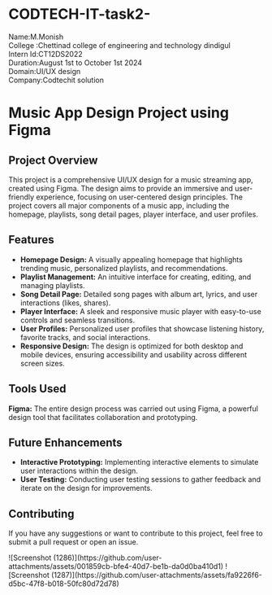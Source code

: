 # CODTECH-IT-task2-
Name:M.Monish
<br>
College :Chettinad college of engineering and technology dindigul
<br>
Intern Id:CT12DS2022
<br>
Duration:August 1st to October 1st 2024
<br>
Domain:UI/UX design
<br>
Company:Codtechit solution
<br>
 <h1>Music App Design Project using Figma</h1>

   <h2>Project Overview</h2>
    <p>This project is a comprehensive UI/UX design for a music streaming app, created using Figma. The design aims to provide an immersive and user-friendly experience, focusing on user-centered design principles. The project covers all major components of a music app, including the homepage, playlists, song detail pages, player interface, and user profiles.</p>

  <h2>Features</h2>
   <ul>
        <li><strong>Homepage Design:</strong> A visually appealing homepage that highlights trending music, personalized playlists, and recommendations.</li>
        <li><strong>Playlist Management:</strong> An intuitive interface for creating, editing, and managing playlists.</li>
        <li><strong>Song Detail Page:</strong> Detailed song pages with album art, lyrics, and user interactions (likes, shares).</li>
        <li><strong>Player Interface:</strong> A sleek and responsive music player with easy-to-use controls and seamless transitions.</li>
        <li><strong>User Profiles:</strong> Personalized user profiles that showcase listening history, favorite tracks, and social interactions.</li>
        <li><strong>Responsive Design:</strong> The design is optimized for both desktop and mobile devices, ensuring accessibility and usability across different screen sizes.</li>
    </ul>
    <h2>Tools Used</h2>
    <p><strong>Figma:</strong> The entire design process was carried out using Figma, a powerful design tool that facilitates collaboration and prototyping.</p>
    <h2>Future Enhancements</h2>
    <ul>
        <li><strong>Interactive Prototyping:</strong> Implementing interactive elements to simulate user interactions within the design.</li>
        <li><strong>User Testing:</strong> Conducting user testing sessions to gather feedback and iterate on the design for improvements.</li>
    </ul>

   <h2>Contributing</h2>
    <p>If you have any suggestions or want to contribute to this project, feel free to submit a pull request or open an issue.</p>
    ![Screenshot (1286)](https://github.com/user-attachments/assets/001859cb-bfe4-40d7-be1b-da0d0ba410d1)
![Screenshot (1287)](https://github.com/user-attachments/assets/fa9226f6-d5bc-47f8-b018-50fc80d72d78)


